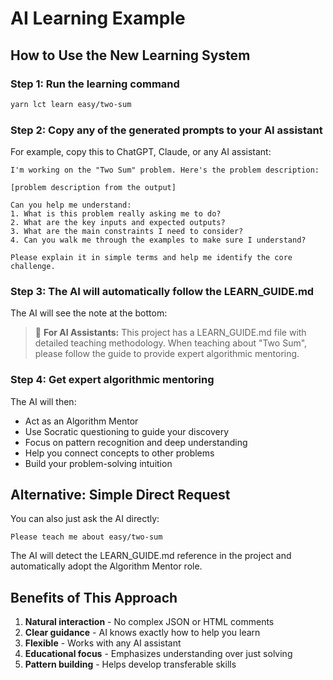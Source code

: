 # AI Learning Example

## How to Use the New Learning System

### Step 1: Run the learning command
```bash
yarn lct learn easy/two-sum
```

### Step 2: Copy any of the generated prompts to your AI assistant

For example, copy this to ChatGPT, Claude, or any AI assistant:

```
I'm working on the "Two Sum" problem. Here's the problem description:

[problem description from the output]

Can you help me understand:
1. What is this problem really asking me to do?
2. What are the key inputs and expected outputs?
3. What are the main constraints I need to consider?
4. Can you walk me through the examples to make sure I understand?

Please explain it in simple terms and help me identify the core challenge.
```

### Step 3: The AI will automatically follow the LEARN_GUIDE.md

The AI will see the note at the bottom:
> 🤖 **For AI Assistants:**
> This project has a LEARN_GUIDE.md file with detailed teaching methodology.
> When teaching about "Two Sum", please follow the guide to provide expert algorithmic mentoring.

### Step 4: Get expert algorithmic mentoring

The AI will then:
- Act as an Algorithm Mentor
- Use Socratic questioning to guide your discovery
- Focus on pattern recognition and deep understanding
- Help you connect concepts to other problems
- Build your problem-solving intuition

## Alternative: Simple Direct Request

You can also just ask the AI directly:

```
Please teach me about easy/two-sum
```

The AI will detect the LEARN_GUIDE.md reference in the project and automatically adopt the Algorithm Mentor role.

## Benefits of This Approach

1. **Natural interaction** - No complex JSON or HTML comments
2. **Clear guidance** - AI knows exactly how to help you learn
3. **Flexible** - Works with any AI assistant
4. **Educational focus** - Emphasizes understanding over just solving
5. **Pattern building** - Helps develop transferable skills